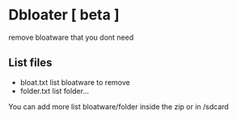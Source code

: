 # Dbloater [ beta ]
remove bloatware that you dont need

## List files
- bloat.txt
	list bloatware to remove
- folder.txt
	list folder...

You can add more list bloatware/folder inside the zip or in /sdcard